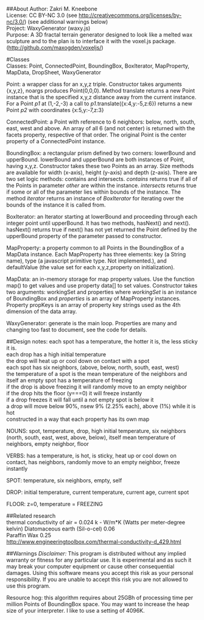##About
Author: Zakri M. Kneebone  
License: CC BY-NC 3.0 (see http://creativecommons.org/licenses/by-nc/3.0/) (see
additional warnings below)  
Project: WaxyGenerator (waxy.js)  
Purpose: A 3D fractal terrain generator designed to look like a melted wax sculpture and
to the plan is to interface it with the voxel.js package. (http://github.com/maxogden/voxeljs/)  

#Classes  
Classes: Point, ConnectedPoint, BoundingBox, BoxIterator, MapProperty, MapData,
DropSheet, WaxyGenerator  

Point: a wrapper class for an x,y,z triple. Constructor takes arguments {x,y,z},
noargs produces Point(0,0,0). Method translate returns a new Point instance that
is the specified x,y,z distance away from the current instance. For a Point _p1_ at
(1,-2,-3) a call to _p1_.translate({x:4,y:-5,z:6}) returns a new Point _p2_ with
coordinates {x:5,y:-7,z:3}  

ConnectedPoint: a Point with reference to 6 neighbors: below, north,
south, east, west and above. An array of all 6 (and not center) is returned with 
the facets property, respective of that order. The original Point is the center 
property of a ConnectedPoint instance.  

BoundingBox: a rectangular prism defined by two corners: lowerBound and upperBound.
lowerBound and upperBound are both instances of Point, having x,y,z. Constructor
takes these two Points as an array. Size methods are available for 
width (x-axis), height (y-axis) and depth (z-axis). There are two set logic 
methods: contains and intersects. _contains_ returns true if all of the Points 
in parameter _other_ are within the instance. _intersects_ returns true if some 
or all of the parameter lies within bounds of the instance. The method 
_iterator_ returns an instance of _BoxIterator_ for iterating over the bounds of 
the instance it is called from.  

BoxIterator: an Iterator starting at lowerBound and proceeding through
each integer point until upperBound. It has two methods, hasNext() and next().
hasNext() returns true if next() has not yet returned the Point defined by the
upperBound property of the parameter passed to constructor.  

MapProperty: a property common to all Points in the BoundingBox of a MapData
instance. Each MapProperty has three elements: key (a String name), type (a
javascript primitive type. Not implemented.), and defaultValue (the value set
for each x,y,z,property on initialization).  

MapData: an in-memory storage for map property values. Use the function map() to
get values and use property data[] to set values. Constructor takes two 
arguments: workingSet and properties where _workingSet_ is an instance of 
BoundingBox and _properties_ is an array of MapProperty instances. Property 
propKeys is an array of property key strings used as the 4th dimension of the
data array.  

WaxyGenerator: generate is the main loop. Properties are many and changing too
fast to document, see the code for details.

##Design notes:
each spot has a temperature, the hotter it is, the less sticky it is.  
each drop has a high initial temperature  
the drop will heat up or cool down on contact with a spot  
each spot has six neighbors, (above, below, north, south, east, west)  
the temperature of a spot is the mean temperature of the neighbors and itself
an empty spot has a temperature of freezing  
if the drop is above freezing it will randomly move to an empty neighbor  
if the drop hits the floor (y===0) it will freeze instantly  
if a drop freezes it will fall until a not empty spot is below it  
a drop will move below 90%, nsew 9% (2.25% each), above (1%) while it is hot  
constructed in a way that each property has its own map  

NOUNS: spot, temperature, drop, high initial temperature, 
six neighbors (north, south, east, west, above, below), itself
mean temperature of neighbors, empty neighbor, floor  

VERBS: has a temperature, is hot, is sticky, heat up or cool down on contact,
has neighbors, randomly move to an empty neighbor, freeze instantly  

SPOT: temperature, six neighbors, empty, self  

DROP: initial temperature, current temperature, current age, current spot  

FLOOR: z=0, temperature = FREEZING  

##Related research  
thermal conductivity of air = 0.024 k - W/m*K (Watts per meter-degree kelvin)
Diatomaceous earth (Sil-o-cel) 0.06  
Paraffin Wax 0.25  
http://www.engineeringtoolbox.com/thermal-conductivity-d_429.html  

##Warnings
*Disclaimer:* This program is distributed without any implied warranty or fitness
for any particular use. It is experimental and as such it may break your computer
equipment or cause other consequential damages. Using this software means you accept 
this risk as your personal responsibility. If you are unable to accept this risk 
you are not allowed to use this program.  

Resource hog: this algorithm requires about 25GBh of processing time per million
Points of BoundingBox space. You may want to increase the heap size of your interpreter.
I like to use a setting of 4096K.  
